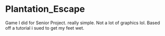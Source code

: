 # Plantation_Escape
Game I did for Senior Project. really simple. Not a lot of graphics lol. Based off a tutorial i sued to get my feet wet. 
